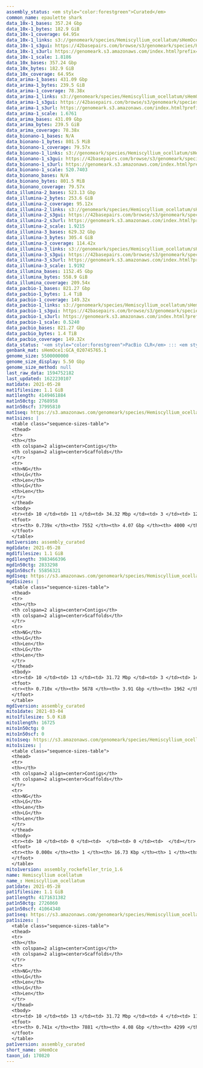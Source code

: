 ```yaml
---
assembly_status: <em style="color:forestgreen">Curated</em>
common_name: epaulette shark
data_10x-1_bases: 357.24 Gbp
data_10x-1_bytes: 182.9 GiB
data_10x-1_coverage: 64.95x
data_10x-1_links: s3://genomeark/species/Hemiscyllium_ocellatum/sHemOce1/genomic_data/10x/<br>
data_10x-1_s3gui: https://42basepairs.com/browse/s3/genomeark/species/Hemiscyllium_ocellatum/sHemOce1/genomic_data/10x/
data_10x-1_s3url: https://genomeark.s3.amazonaws.com/index.html?prefix=species/Hemiscyllium_ocellatum/sHemOce1/genomic_data/10x/
data_10x-1_scale: 1.8186
data_10x_bases: 357.24 Gbp
data_10x_bytes: 182.9 GiB
data_10x_coverage: 64.95x
data_arima-1_bases: 431.09 Gbp
data_arima-1_bytes: 239.5 GiB
data_arima-1_coverage: 78.38x
data_arima-1_links: s3://genomeark/species/Hemiscyllium_ocellatum/sHemOce1/genomic_data/arima/<br>
data_arima-1_s3gui: https://42basepairs.com/browse/s3/genomeark/species/Hemiscyllium_ocellatum/sHemOce1/genomic_data/arima/
data_arima-1_s3url: https://genomeark.s3.amazonaws.com/index.html?prefix=species/Hemiscyllium_ocellatum/sHemOce1/genomic_data/arima/
data_arima-1_scale: 1.6761
data_arima_bases: 431.09 Gbp
data_arima_bytes: 239.5 GiB
data_arima_coverage: 78.38x
data_bionano-1_bases: N/A
data_bionano-1_bytes: 801.5 MiB
data_bionano-1_coverage: 79.57x
data_bionano-1_links: s3://genomeark/species/Hemiscyllium_ocellatum/sHemOce1/genomic_data/bionano/<br>
data_bionano-1_s3gui: https://42basepairs.com/browse/s3/genomeark/species/Hemiscyllium_ocellatum/sHemOce1/genomic_data/bionano/
data_bionano-1_s3url: https://genomeark.s3.amazonaws.com/index.html?prefix=species/Hemiscyllium_ocellatum/sHemOce1/genomic_data/bionano/
data_bionano-1_scale: 520.7403
data_bionano_bases: N/A
data_bionano_bytes: 801.5 MiB
data_bionano_coverage: 79.57x
data_illumina-2_bases: 523.13 Gbp
data_illumina-2_bytes: 253.6 GiB
data_illumina-2_coverage: 95.12x
data_illumina-2_links: s3://genomeark/species/Hemiscyllium_ocellatum/sHemOce2/genomic_data/illumina/<br>
data_illumina-2_s3gui: https://42basepairs.com/browse/s3/genomeark/species/Hemiscyllium_ocellatum/sHemOce2/genomic_data/illumina/
data_illumina-2_s3url: https://genomeark.s3.amazonaws.com/index.html?prefix=species/Hemiscyllium_ocellatum/sHemOce2/genomic_data/illumina/
data_illumina-2_scale: 1.9215
data_illumina-3_bases: 629.32 Gbp
data_illumina-3_bytes: 305.4 GiB
data_illumina-3_coverage: 114.42x
data_illumina-3_links: s3://genomeark/species/Hemiscyllium_ocellatum/sHemOce3/genomic_data/illumina/<br>
data_illumina-3_s3gui: https://42basepairs.com/browse/s3/genomeark/species/Hemiscyllium_ocellatum/sHemOce3/genomic_data/illumina/
data_illumina-3_s3url: https://genomeark.s3.amazonaws.com/index.html?prefix=species/Hemiscyllium_ocellatum/sHemOce3/genomic_data/illumina/
data_illumina-3_scale: 1.9192
data_illumina_bases: 1152.45 Gbp
data_illumina_bytes: 558.9 GiB
data_illumina_coverage: 209.54x
data_pacbio-1_bases: 821.27 Gbp
data_pacbio-1_bytes: 1.4 TiB
data_pacbio-1_coverage: 149.32x
data_pacbio-1_links: s3://genomeark/species/Hemiscyllium_ocellatum/sHemOce1/genomic_data/pacbio/<br>
data_pacbio-1_s3gui: https://42basepairs.com/browse/s3/genomeark/species/Hemiscyllium_ocellatum/sHemOce1/genomic_data/pacbio/
data_pacbio-1_s3url: https://genomeark.s3.amazonaws.com/index.html?prefix=species/Hemiscyllium_ocellatum/sHemOce1/genomic_data/pacbio/
data_pacbio-1_scale: 0.5240
data_pacbio_bases: 821.27 Gbp
data_pacbio_bytes: 1.4 TiB
data_pacbio_coverage: 149.32x
data_status: '<em style="color:forestgreen">PacBio CLR</em> ::: <em style="color:forestgreen">10x</em> ::: <em style="color:forestgreen">Arima</em> ::: <em style="color:forestgreen">Illumina</em>'
genbank_mat: sHemOce1:GCA_020745765.1
genome_size: 5500000000
genome_size_display: 5.50 Gbp
genome_size_method: null
last_raw_data: 1594752182
last_updated: 1622230107
mat1date: 2021-05-28
mat1filesize: 1.1 GiB
mat1length: 4149461884
mat1n50ctg: 2768958
mat1n50scf: 37995810
mat1seq: https://s3.amazonaws.com/genomeark/species/Hemiscyllium_ocellatum/sHemOce1/assembly_curated/sHemOce1.mat.decon.20210528.fasta.gz
mat1sizes: |
  <table class="sequence-sizes-table">
  <thead>
  <tr>
  <th></th>
  <th colspan=2 align=center>Contigs</th>
  <th colspan=2 align=center>Scaffolds</th>
  </tr>
  <tr>
  <th>NG</th>
  <th>LG</th>
  <th>Len</th>
  <th>LG</th>
  <th>Len</th>
  </tr>
  </thead>
  <tbody>
  <tr><td> 10 </td><td> 11 </td><td> 34.32 Mbp </td><td> 3 </td><td> 127.15 Mbp </td></tr>  <tr><td> 20 </td><td> 32 </td><td> 22.10 Mbp </td><td> 9 </td><td> 90.81 Mbp </td></tr>  <tr><td> 30 </td><td> 66 </td><td> 12.24 Mbp </td><td> 15 </td><td> 73.77 Mbp </td></tr>  <tr><td> 40 </td><td> 129 </td><td> 6.52 Mbp </td><td> 24 </td><td> 55.28 Mbp </td></tr>  <tr style="background-color:#cccccc;"><td> 50 </td><td> 256 </td><td style="background-color:#88ff88;"> 2.77 Mbp </td><td> 36 </td><td style="background-color:#88ff88;"> 38.00 Mbp </td></tr>  <tr><td> 60 </td><td> 721 </td><td> 494.08 Kbp </td><td> 77 </td><td> 4.53 Mbp </td></tr>  <tr><td> 70 </td><td> 3854 </td><td> 96.09 Kbp </td><td> 597 </td><td> 348.31 Kbp </td></tr>  <tr><td> 80 </td><td> 0 </td><td>  </td><td> 0 </td><td>  </td></tr>  <tr><td> 90 </td><td> 0 </td><td>  </td><td> 0 </td><td>  </td></tr>  <tr><td> 100 </td><td> 0 </td><td>  </td><td> 0 </td><td>  </td></tr>  </tbody>
  <tfoot>
  <tr><th> 0.739x </th><th> 7552 </th><th> 4.07 Gbp </th><th> 4000 </th><th> 4.15 Gbp </th></tr>
  </tfoot>
  </table>
mat1version: assembly_curated
mgd1date: 2021-05-28
mgd1filesize: 1.1 GiB
mgd1length: 3983466396
mgd1n50ctg: 2833298
mgd1n50scf: 55856321
mgd1seq: https://s3.amazonaws.com/genomeark/species/Hemiscyllium_ocellatum/sHemOce1/assembly_curated/sHemOce1.pat.X.cur.20210528.fasta.gz
mgd1sizes: |
  <table class="sequence-sizes-table">
  <thead>
  <tr>
  <th></th>
  <th colspan=2 align=center>Contigs</th>
  <th colspan=2 align=center>Scaffolds</th>
  </tr>
  <tr>
  <th>NG</th>
  <th>LG</th>
  <th>Len</th>
  <th>LG</th>
  <th>Len</th>
  </tr>
  </thead>
  <tbody>
  <tr><td> 10 </td><td> 13 </td><td> 31.72 Mbp </td><td> 3 </td><td> 144.05 Mbp </td></tr>  <tr><td> 20 </td><td> 34 </td><td> 22.77 Mbp </td><td> 7 </td><td> 120.50 Mbp </td></tr>  <tr><td> 30 </td><td> 65 </td><td> 13.47 Mbp </td><td> 12 </td><td> 99.69 Mbp </td></tr>  <tr><td> 40 </td><td> 126 </td><td> 6.45 Mbp </td><td> 19 </td><td> 69.72 Mbp </td></tr>  <tr style="background-color:#cccccc;"><td> 50 </td><td> 257 </td><td style="background-color:#88ff88;"> 2.83 Mbp </td><td> 28 </td><td style="background-color:#88ff88;"> 55.86 Mbp </td></tr>  <tr><td> 60 </td><td> 734 </td><td> 0.50 Mbp </td><td> 40 </td><td> 34.46 Mbp </td></tr>  <tr><td> 70 </td><td> 4148 </td><td> 71.17 Kbp </td><td> 374 </td><td> 361.69 Kbp </td></tr>  <tr><td> 80 </td><td> 0 </td><td>  </td><td> 0 </td><td>  </td></tr>  <tr><td> 90 </td><td> 0 </td><td>  </td><td> 0 </td><td>  </td></tr>  <tr><td> 100 </td><td> 0 </td><td>  </td><td> 0 </td><td>  </td></tr>  </tbody>
  <tfoot>
  <tr><th> 0.710x </th><th> 5678 </th><th> 3.91 Gbp </th><th> 1962 </th><th> 3.98 Gbp </th></tr>
  </tfoot>
  </table>
mgd1version: assembly_curated
mito1date: 2021-03-04
mito1filesize: 5.0 KiB
mito1length: 16725
mito1n50ctg: 0
mito1n50scf: 0
mito1seq: https://s3.amazonaws.com/genomeark/species/Hemiscyllium_ocellatum/sHemOce1/assembly_rockefeller_trio_1.6/sHemOce1.MT.20210304.fasta.gz
mito1sizes: |
  <table class="sequence-sizes-table">
  <thead>
  <tr>
  <th></th>
  <th colspan=2 align=center>Contigs</th>
  <th colspan=2 align=center>Scaffolds</th>
  </tr>
  <tr>
  <th>NG</th>
  <th>LG</th>
  <th>Len</th>
  <th>LG</th>
  <th>Len</th>
  </tr>
  </thead>
  <tbody>
  <tr><td> 10 </td><td> 0 </td><td>  </td><td> 0 </td><td>  </td></tr>  <tr><td> 20 </td><td> 0 </td><td>  </td><td> 0 </td><td>  </td></tr>  <tr><td> 30 </td><td> 0 </td><td>  </td><td> 0 </td><td>  </td></tr>  <tr><td> 40 </td><td> 0 </td><td>  </td><td> 0 </td><td>  </td></tr>  <tr style="background-color:#cccccc;"><td> 50 </td><td> 0 </td><td style="background-color:#ff8888;">  </td><td> 0 </td><td style="background-color:#ff8888;">  </td></tr>  <tr><td> 60 </td><td> 0 </td><td>  </td><td> 0 </td><td>  </td></tr>  <tr><td> 70 </td><td> 0 </td><td>  </td><td> 0 </td><td>  </td></tr>  <tr><td> 80 </td><td> 0 </td><td>  </td><td> 0 </td><td>  </td></tr>  <tr><td> 90 </td><td> 0 </td><td>  </td><td> 0 </td><td>  </td></tr>  <tr><td> 100 </td><td> 0 </td><td>  </td><td> 0 </td><td>  </td></tr>  </tbody>
  <tfoot>
  <tr><th> 0.000x </th><th> 1 </th><th> 16.73 Kbp </th><th> 1 </th><th> 16.73 Kbp </th></tr>
  </tfoot>
  </table>
mito1version: assembly_rockefeller_trio_1.6
name: Hemiscyllium ocellatum
name_: Hemiscyllium_ocellatum
pat1date: 2021-05-28
pat1filesize: 1.1 GiB
pat1length: 4171631382
pat1n50ctg: 2726060
pat1n50scf: 41064340
pat1seq: https://s3.amazonaws.com/genomeark/species/Hemiscyllium_ocellatum/sHemOce1/assembly_curated/sHemOce1.pat.decon.20210528.fasta.gz
pat1sizes: |
  <table class="sequence-sizes-table">
  <thead>
  <tr>
  <th></th>
  <th colspan=2 align=center>Contigs</th>
  <th colspan=2 align=center>Scaffolds</th>
  </tr>
  <tr>
  <th>NG</th>
  <th>LG</th>
  <th>Len</th>
  <th>LG</th>
  <th>Len</th>
  </tr>
  </thead>
  <tbody>
  <tr><td> 10 </td><td> 13 </td><td> 31.72 Mbp </td><td> 4 </td><td> 119.15 Mbp </td></tr>  <tr><td> 20 </td><td> 34 </td><td> 22.78 Mbp </td><td> 9 </td><td> 91.22 Mbp </td></tr>  <tr><td> 30 </td><td> 65 </td><td> 13.47 Mbp </td><td> 15 </td><td> 79.50 Mbp </td></tr>  <tr><td> 40 </td><td> 126 </td><td> 6.45 Mbp </td><td> 24 </td><td> 55.28 Mbp </td></tr>  <tr style="background-color:#cccccc;"><td> 50 </td><td> 258 </td><td style="background-color:#88ff88;"> 2.73 Mbp </td><td> 35 </td><td style="background-color:#88ff88;"> 41.06 Mbp </td></tr>  <tr><td> 60 </td><td> 754 </td><td> 478.12 Kbp </td><td> 71 </td><td> 5.53 Mbp </td></tr>  <tr><td> 70 </td><td> 3929 </td><td> 96.88 Kbp </td><td> 570 </td><td> 374.41 Kbp </td></tr>  <tr><td> 80 </td><td> 0 </td><td>  </td><td> 0 </td><td>  </td></tr>  <tr><td> 90 </td><td> 0 </td><td>  </td><td> 0 </td><td>  </td></tr>  <tr><td> 100 </td><td> 0 </td><td>  </td><td> 0 </td><td>  </td></tr>  </tbody>
  <tfoot>
  <tr><th> 0.741x </th><th> 7881 </th><th> 4.08 Gbp </th><th> 4299 </th><th> 4.17 Gbp </th></tr>
  </tfoot>
  </table>
pat1version: assembly_curated
short_name: sHemOce
taxon_id: 170820
---
```

